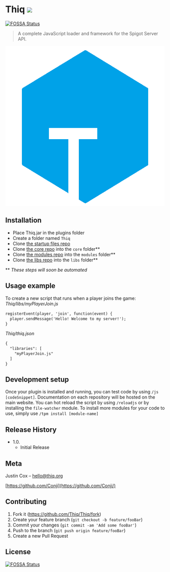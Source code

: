 # Thiq ![](https://travis-ci.org/Thiq/Thiq.svg?branch=master)
[![FOSSA Status](https://app.fossa.io/api/projects/git%2Bgithub.com%2FThiq%2FThiq.svg?type=shield)](https://app.fossa.io/projects/git%2Bgithub.com%2FThiq%2FThiq?ref=badge_shield)

> A complete JavaScript loader and framework for the Spigot Server API.


![](thiq.png)

## Installation

- Place Thiq.jar in the plugins folder
- Create a folder named `Thiq`
- Clone [the startup files repo](https://github.com/Thiq/thiq-scripts)
- Clone [the core repo](https://github.com/Thiq/core) into the `core` folder**
- Clone [the modules repo](https://github.com/Thiq/modules) into the `modules` folder**
- Clone [the libs repo](https://github.com/Thiq/libs) into the `libs` folder**

** _These steps will soon be automated_

## Usage example

To create a new script that runs when a player joins the game:
*Thiq/libs/myPlayerJoin.js*
```
registerEvent(player, 'join', function(event) {
  player.sendMessage('Hello! Welcome to my server!');
}
```
*Thiq/thiq.json*
```
{
  "libraries": [
    "myPlayerJoin.js"
  ]
}
```

## Development setup

Once your plugin is installed and running, you can test code by using `/js [codeSnippet]`. Documentation on each repository will be hosted on the main website. You can hot reload the script by using `/reloadjs` or by installing the `file-watcher` module. To install more modules for your code to use, simply use `/tpm install [module-name]`

## Release History

* 1.0.
    * Initial Release

## Meta

Justin Cox – hello@thiq.org

[https://github.com/Conji](https://github.com/Conji/)

## Contributing

1. Fork it (<https://github.com/Thiq/Thiq/fork>)
2. Create your feature branch (`git checkout -b feature/fooBar`)
3. Commit your changes (`git commit -am 'Add some fooBar'`)
4. Push to the branch (`git push origin feature/fooBar`)
5. Create a new Pull Request

<!-- Markdown link & img dfn's -->
[npm-image]: https://img.shields.io/npm/v/datadog-metrics.svg?style=flat-square
[npm-url]: https://npmjs.org/package/datadog-metrics
[npm-downloads]: https://img.shields.io/npm/dm/datadog-metrics.svg?style=flat-square
[travis-image]: https://img.shields.io/travis/dbader/node-datadog-metrics/master.svg?style=flat-square
[travis-url]: https://travis-ci.org/dbader/node-datadog-metrics
[wiki]: https://github.com/Thiq/Thiq/wiki


## License
[![FOSSA Status](https://app.fossa.io/api/projects/git%2Bgithub.com%2FThiq%2FThiq.svg?type=large)](https://app.fossa.io/projects/git%2Bgithub.com%2FThiq%2FThiq?ref=badge_large)
